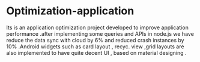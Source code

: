 # Optimization-application
Its is an  application optimization project developed to improve application performance .after implementing some queries and APIs in node.js we have reduce the data sync with cloud by 6% and reduced crash instances by 10% .Android widgets such as card layout , recyc. view ,grid layouts are also implemented to have quite decent UI , based on material designing .
